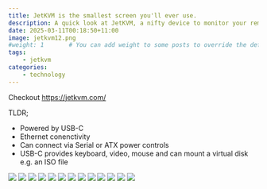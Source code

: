```yaml
---
title: JetKVM is the smallest screen you'll ever use.
description: A quick look at JetKVM, a nifty device to monitor your remote servers KVM.
date: 2025-03-11T00:18:50+11:00
image: jetkvm12.png
#weight: 1       # You can add weight to some posts to override the default sorting (date descending)
tags: 
    - jetkvm
categories:
    - technology
---
```


Checkout https://jetkvm.com/

TLDR;

- Powered by USB-C
- Ethernet conenctivity 
- Can connect via Serial or ATX power controls
- USB-C provides keyboard, video, mouse and can mount a virtual disk e.g. an ISO file

![](jetkvm14.png)
![](jetkvm13.png)
![](jetkvm1.png)
![](jetkvm2.png)
![](jetkvm3.png)
![](jetkvm4.png)
![](jetkvm5.png)
![](jetkvm6.png)
![](jetkvm7.png)
![](jetkvm8.png)
![](jetkvm9.png)
![](jetkvm10.png)
![](jetkvm11.png)
